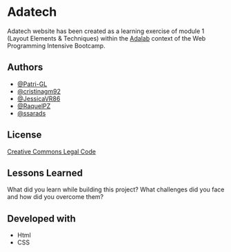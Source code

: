 
# Adatech

Adatech website has been created as a learning exercise of module 1 (Layout Elements & Techniques) within the [Adalab](https://adalab.es/) context of the Web Programming Intensive Bootcamp. 



## Authors

- [@Patri-GL](https://github.com/Patri-GL)
- [@cristinagm92](https://github.com/cristinagm92)
- [@JessicaVR86](https://github.com/JessicaVR86)
- [@RaquelPZ](https://github.com/RaquelPZ)
- [@ssarads](https://github.com/ssarads)


## License

[Creative Commons Legal Code](https://creativecommons.org/legal-code-defined/)


## Lessons Learned

What did you learn while building this project? What challenges did you face and how did you overcome them?


## Developed with

- Html
- CSS
